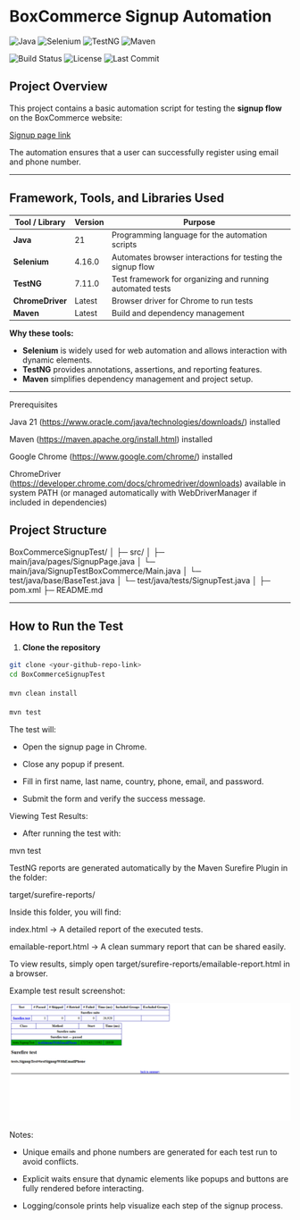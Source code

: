 # BoxCommerce Signup Automation

![Java](https://img.shields.io/badge/Java-21-orange?logo=java&logoColor=white)
![Selenium](https://img.shields.io/badge/Selenium-4.16.0-43B02A?logo=selenium&logoColor=white)
![TestNG](https://img.shields.io/badge/TestNG-7.11.0-blueviolet?logo=testng&logoColor=white)
![Maven](https://img.shields.io/badge/Maven-Latest-C71A36?logo=apachemaven&logoColor=white)

![Build Status](https://img.shields.io/github/actions/workflow/status/<your-username>/<your-repo>/maven.yml?branch=main)
![License](https://img.shields.io/github/license/<your-username>/<your-repo>)
![Last Commit](https://img.shields.io/github/last-commit/<your-username>/<your-repo>)

## Project Overview
This project contains a basic automation script for testing the **signup flow** on the BoxCommerce website:

[Signup page link](https://dashboard-uat.boxcommerce.com/en-GB/auth/sign-up)

The automation ensures that a user can successfully register using email and phone number.

---

## Framework, Tools, and Libraries Used

| Tool / Library | Version | Purpose |
|----------------|--------|---------|
| **Java**       | 21     | Programming language for the automation scripts |
| **Selenium**   | 4.16.0 | Automates browser interactions for testing the signup flow |
| **TestNG**     | 7.11.0 | Test framework for organizing and running automated tests |
| **ChromeDriver** | Latest | Browser driver for Chrome to run tests |
| **Maven**      | Latest | Build and dependency management |

**Why these tools:**
- **Selenium** is widely used for web automation and allows interaction with dynamic elements.
- **TestNG** provides annotations, assertions, and reporting features.
- **Maven** simplifies dependency management and project setup.

---

Prerequisites

Java 21 (https://www.oracle.com/java/technologies/downloads/) installed

Maven (https://maven.apache.org/install.html) installed

Google Chrome (https://www.google.com/chrome/) installed

ChromeDriver (https://developer.chrome.com/docs/chromedriver/downloads) available in system PATH
(or managed automatically with WebDriverManager if included in dependencies)

## Project Structure

BoxCommerceSignupTest/
│
├─ src/
│ ├─ main/java/pages/SignupPage.java
│ └─ main/java/SignupTestBoxCommerce/Main.java
│ └─ test/java/base/BaseTest.java
│ └─ test/java/tests/SignupTest.java
│
├─ pom.xml
├─ README.md


---

## How to Run the Test

1. **Clone the repository**
```bash
git clone <your-github-repo-link>
cd BoxCommerceSignupTest

mvn clean install

mvn test
```

The test will:

- Open the signup page in Chrome.

- Close any popup if present.

- Fill in first name, last name, country, phone, email, and password.

- Submit the form and verify the success message.


Viewing Test Results:

- After running the test with:
 
 mvn test

TestNG reports are generated automatically by the Maven Surefire Plugin in the folder:

target/surefire-reports/

Inside this folder, you will find:

index.html → A detailed report of the executed tests.

emailable-report.html → A clean summary report that can be shared easily.

To view results, simply open target/surefire-reports/emailable-report.html in a browser.

Example test result screenshot:

![Test Result Screenshot](assets/test-result.png)


Notes:

- Unique emails and phone numbers are generated for each test run to avoid conflicts.

- Explicit waits ensure that dynamic elements like popups and buttons are fully rendered before interacting.

- Logging/console prints help visualize each step of the signup process.